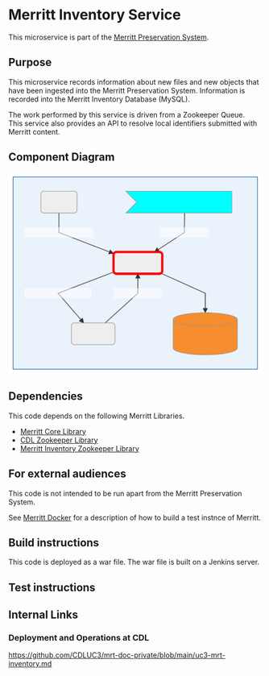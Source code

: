 # Merritt Inventory Service

This microservice is part of the [Merritt Preservation System](https://github.com/CDLUC3/mrt-doc).

## Purpose

This microservice records information about new files and new objects that have been ingested into the Merritt Preservation System.
Information is recorded into the Merritt Inventory Database (MySQL).

The work performed by this service is driven from a Zookeeper Queue.  
This service also provides an API to resolve local identifiers submitted with Merritt content.

## Component Diagram
[![Flowchart](https://github.com/CDLUC3/mrt-doc/raw/main/diagrams/inventory.mmd.svg)](https://cdluc3.github.io/mrt-doc/diagrams/inventory)

## Dependencies

This code depends on the following Merritt Libraries.
- [Merritt Core Library](https://github.com/CDLUC3/mrt-core2)
- [CDL Zookeeper Library](https://github.com/CDLUC3/cdl-zk-queue)
- [Merritt Inventory Zookeeper Library](https://github.com/CDLUC3/mrt-zoo)

## For external audiences
This code is not intended to be run apart from the Merritt Preservation System.

See [Merritt Docker](https://github.com/CDLUC3/merritt-docker) for a description of how to build a test instnce of Merritt.

## Build instructions
This code is deployed as a war file. The war file is built on a Jenkins server.

## Test instructions

## Internal Links

### Deployment and Operations at CDL

https://github.com/CDLUC3/mrt-doc-private/blob/main/uc3-mrt-inventory.md
